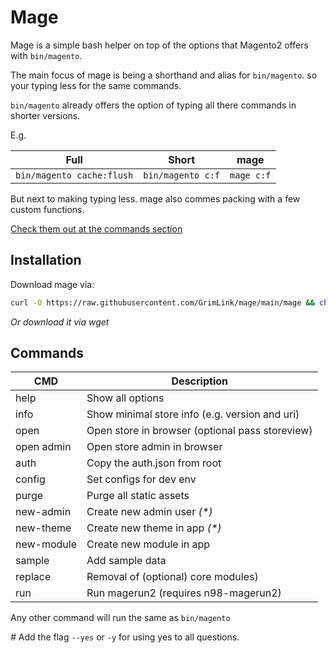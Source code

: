 # Mage

Mage is a simple bash helper
on top of the options that Magento2 offers with `bin/magento`.

The main focus of mage is being a shorthand and alias for `bin/magento`.
so your typing less for the same commands.

`bin/magento` already offers the option of typing all there commands
in shorter versions.

E.g.

| Full                      | Short             | mage       |
| ------------------------- | ----------------- | ---------- |
| `bin/magento cache:flush` | `bin/magento c:f` | `mage c:f` |

But next to making typing less.
mage also commes packing with a few custom functions.

[Check them out at the commands section](#commands)

## Installation

Download mage via:

```bash
curl -O https://raw.githubusercontent.com/GrimLink/mage/main/mage && chmod +x mage
```

_Or download it via wget_

## Commands

| CMD        | Description                                     |
| ---------- | ----------------------------------------------- |
| help       | Show all options                                |
| info       | Show minimal store info (e.g. version and uri)  |
| open       | Open store in browser (optional pass storeview) |
| open admin | Open store admin in browser                     |
| auth       | Copy the auth.json from root                    |
| config     | Set configs for dev env                         |
| purge      | Purge all static assets                         |
| new-admin  | Create new admin user _(*)_                     |
| new-theme  | Create new theme in app _(*)_                   |
| new-module | Create new module in app                        |
| sample     | Add sample data                                 |
| replace    | Removal of (optional) core modules)             |
| run        | Run magerun2 (requires n98-magerun2)            |

Any other command will run the same as `bin/magento`

_#_ Add the flag `--yes` or `-y` for using yes to all questions.
